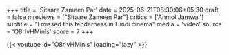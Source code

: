 +++
title = 'Sitaare Zameen Par'
date = 2025-06-21T08:30:06+05:30
draft = false
mreviews = ["Sitaare Zameen Par"]
critics = ['Anmol Jamwal']
subtitle = "I missed this tenderness in Hindi cinema"
media = 'video'
source = 'O8rIvHMinls'
score = 7
+++

{{< youtube id="O8rIvHMinls" loading="lazy" >}}

